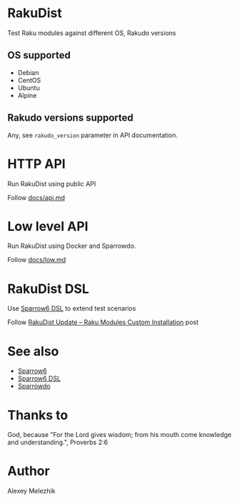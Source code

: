 # RakuDist

Test Raku modules against different OS, Rakudo versions

## OS supported

* Debian
* CentOS
* Ubuntu
* Alpine

## Rakudo versions supported

Any, see `rakudo_version` parameter in API documentation.

# HTTP API

Run RakuDist using public API

Follow [docs/api.md](https://github.com/melezhik/RakuDist/blob/master/docs/api.md) 

# Low level API

Run RakuDist using Docker and Sparrowdo.

Follow [docs/low.md](https://github.com/melezhik/RakuDist/blob/master/docs/low.md) 

# RakuDist DSL

Use [Sparrow6 DSL](https://github.com/melezhik/Sparrow6/blob/master/documentation/dsl.md) to extend test scenarios

Follow [RakuDist Update – Raku Modules Custom Installation](https://sparrowdo.wordpress.com/2020/01/28/rakudist-update-raku-modules-installation-customization/) post

# See also

* [Sparrow6](https://github.com/melezhik/Sparrow6)
* [Sparrow6 DSL](https://github.com/melezhik/Sparrow6/blob/master/documentation/dsl.md)
* [Sparrowdo](https://github.com/melezhik/sparrowdo)

# Thanks to

God, because "For the Lord gives wisdom; from his mouth come knowledge and understanding.", Proverbs 2:6

# Author

Alexey Melezhik
